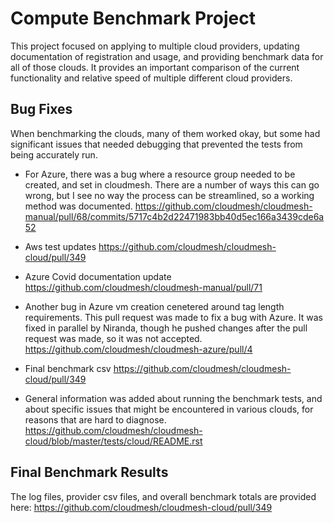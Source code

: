 # Compute Benchmark Project 

This project focused on applying to multiple cloud providers, updating documentation of registration and usage, and providing benchmark data for all of those clouds. It provides an important comparison of the current functionality and relative speed of multiple different cloud providers. 


## Bug Fixes
When benchmarking the clouds, many of them worked okay, but some had significant issues that needed debugging that prevented the tests from being accurately run. 

- For Azure, there was a bug where a resource group needed to be created, and set in cloudmesh. There are a number of ways this can go wrong, but I see no way the process can be streamlined, so a working method was documented.  https://github.com/cloudmesh/cloudmesh-manual/pull/68/commits/5717c4b2d22471983bb40d5ec166a3439cde6a52

- Aws test updates https://github.com/cloudmesh/cloudmesh-cloud/pull/349

- Azure Covid documentation update https://github.com/cloudmesh/cloudmesh-manual/pull/71

- Another bug in Azure vm creation cenetered around tag length requirements. This pull request was made to fix a bug with Azure. It was fixed in parallel by Niranda, though he pushed changes after the pull request was made, so it was not accepted.  https://github.com/cloudmesh/cloudmesh-azure/pull/4

- Final benchmark csv https://github.com/cloudmesh/cloudmesh-cloud/pull/349

- General information was added about running the benchmark tests, and about specific issues that might be encountered in various clouds, for reasons that are hard to diagnose. https://github.com/cloudmesh/cloudmesh-cloud/blob/master/tests/cloud/README.rst


## Final Benchmark Results
The log files, provider csv files, and overall benchmark totals are provided here:  https://github.com/cloudmesh/cloudmesh-cloud/pull/349
